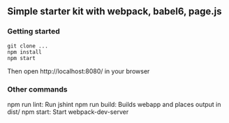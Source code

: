 ## Simple starter kit with webpack, babel6, page.js

### Getting started
```shell
git clone ...
npm install
npm start
```

Then open http://localhost:8080/ in your browser

### Other commands
npm run lint: Run jshint
npm run build: Builds webapp and places output in dist/
npm start: Start webpack-dev-server


